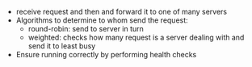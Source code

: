 - receive request and then and forward it to one of many servers
- Algorithms to determine to whom send the request:
	- round-robin: send to server in turn
	- weighted: checks how many request is a server dealing with and send it to least busy
- Ensure running correctly by performing health checks